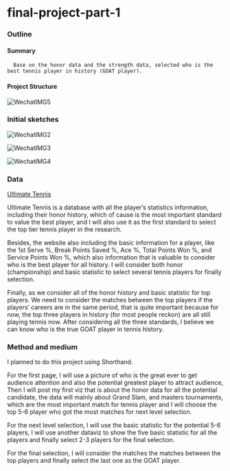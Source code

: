 # final-project-part-1

### Outline
 
 #### Summary
      Base on the honor data and the strength data, selected who is the best tennis player in history (GOAT player).  
      
 #### Project Structure
      
![WechatIMG5](https://user-images.githubusercontent.com/60024531/74108781-a3be2780-4b4b-11ea-8563-1bc4909bea51.jpeg)

### Initial sketches

![WechatIMG2](https://user-images.githubusercontent.com/60024531/74108432-6dcb7400-4b48-11ea-9b46-cf1d9037024f.jpeg)
 
![WechatIMG3](https://user-images.githubusercontent.com/60024531/74108445-918eba00-4b48-11ea-980e-0f7e0b0a1902.jpeg)

![WechatIMG4](https://user-images.githubusercontent.com/60024531/74108454-acf9c500-4b48-11ea-81a4-c7b7aaded2d3.jpeg)

### Data

[Ultimate Tennis](https://www.ultimatetennisstatistics.com/playerProfile?playerId=3819&tab=events&result=W)


Ultimate Tennis is a database with all the player’s statistics information, including their honor history, which of cause is the most important standard to value the best player, and I will also use it as the first standard to select the top tier tennis player in the research. 

Besides, the website also including the basic information for a player, like the 1st Serve %, Break Points Saved %, Ace %, Total Points Won %, and Service Points Won %, which also information that is valuable to consider who is the best player for all history. I will consider both honor (championship) and basic statistic to select several tennis players for finally selection. 

Finally, as we consider all of the honor history and basic statistic for top players. We need to consider the matches between the top players if the players’ careers are in the same period, that is quite important because for now, the top three players in history (for most people reckon) are all still playing tennis now. After considering all the three standards, I believe we can know who is the true GOAT player in tennis history. 

### Method and medium

I planned to do this project using Shorthand.

For the first page, I will use a picture of who is the great ever to get audience attention and also the potential greatest player to attract audience, Then I will post my first viz that is about the honor data for all the potential candidate, the data will mainly about Grand Slam, and masters tournaments, which are the most important match for tennis player and I will choose the top 5-6 player who got the most matches for next level selection. 

For the next level selection, I will use the basic statistic for the potential 5-6 players, I will use another dataviz to show the five basic statistic for all the players and finally select 2-3 players for the final selection.

For the final selection, I will consider the matches the matches between the top players and finally select the last one as the GOAT player. 



    
